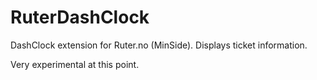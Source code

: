 RuterDashClock
======================
DashClock extension for Ruter.no (MinSide). Displays ticket information.

Very experimental at this point.
